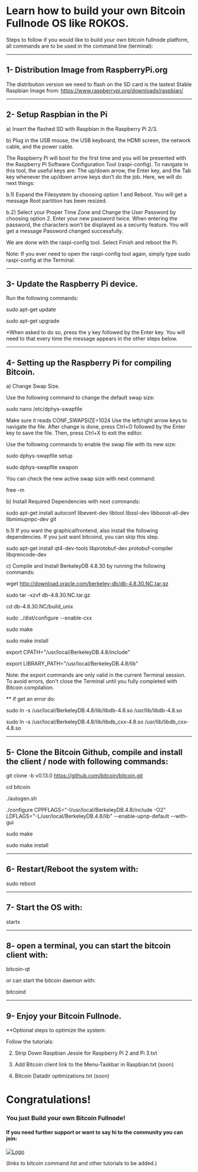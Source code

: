 # Learn how to build your own Bitcoin Fullnode OS like ROKOS.

Steps to follow if you would like to build your own bitcoin fullnode platform, all commands are to be used in the command line (terminal):

**************

## 1- Distribution Image from RaspberryPi.org

The distribution version we need to flash on the SD card 
is the lastest Stable Raspbian Image from: 
https://www.raspberrypi.org/downloads/raspbian/

**************

## 2- Setup Raspbian in the Pi

a) Insert the flashed SD with Raspbian in the Raspberry Pi 2/3.

b) Plug in the USB mouse, the USB keyboard, the HDMI screen, the network cable, and the power cable.

The Raspberry Pi will boot for the first time and you will be presented with the Raspberry Pi Software Configuration Tool (raspi-config). 
To navigate in this tool, the useful keys are:
The up/down arrow, the Enter key, and the Tab key whenever the up/down arrow keys don’t do the job. 
Here, we will do next things:

b.1) Expand the Filesystem by choosing option 1 and Reboot.
You will get a message Root partition has been resized.

b.2) Select your Proper Time Zone and Change the User Password by choosing option 2. 
Enter your new password twice. 
When entering the password, the characters won’t be displayed as a security feature. 
You will get a message Password changed successfully.

We are done with the raspi-config tool. Select Finish and reboot the Pi.

Note: If you ever need to open the raspi-config tool again, simply type sudo raspi-config at the Terminal.

**************

## 3- Update the Raspberry Pi device.

Run the following commands:

sudo apt-get update

sudo apt-get upgrade

*When asked to do so, press the y key followed by the Enter key. 
You will need to that every time the message appears in the other steps below.

**************

## 4- Setting up the Raspberry Pi for compiling Bitcoin.

a) Change Swap Size.

Use the following command to change the default swap size:

sudo nano /etc/dphys-swapfile

Make sure it reads CONF_SWAPSIZE=1024
Use the left/right arrow keys to navigate the file.
After change is done, press Ctrl+O followed by the Enter key to save the file.
Then, press Ctrl+X to exit the editor.

Use the following commands to enable the swap file with its new size:

sudo dphys-swapfile setup

sudo dphys-swapfile swapon

You can check the new active swap size with next command:  

free -m

b) Install Required Dependencies with next commands:

sudo apt-get install autoconf libevent-dev libtool libssl-dev libboost-all-dev libminiupnpc-dev git

b.1) If you want the graphicalfrontend, also install the following dependencies. 
If you just want bitcoind, you can skip this step.

sudo apt-get install qt4-dev-tools libprotobuf-dev protobuf-compiler libqrencode-dev

c) Compile and Install BerkeleyDB 4.8.30 by running the following commands:

wget http://download.oracle.com/berkeley-db/db-4.8.30.NC.tar.gz

sudo tar -xzvf db-4.8.30.NC.tar.gz

cd db-4.8.30.NC/build_unix

sudo ../dist/configure --enable-cxx

sudo make

sudo make install

export CPATH="/usr/local/BerkeleyDB.4.8/include"

export LIBRARY_PATH="/usr/local/BerkeleyDB.4.8/lib"

Note: the export commands are only valid in the current Terminal session. 
To avoid errors, don't close the Terminal until you fully completed with Bitcoin compilation.

** if get an error do:

sudo ln -s /usr/local/BerkeleyDB.4.8/lib/libdb-4.8.so /usr/lib/libdb-4.8.so

sudo ln -s /usr/local/BerkeleyDB.4.8/lib/libdb_cxx-4.8.so /usr/lib/libdb_cxx-4.8.so

**************

## 5- Clone the Bitcoin Github, compile and install the client / node with following commands:

git clone -b v0.13.0 https://github.com/bitcoin/bitcoin.git

cd bitcoin

./autogen.sh

./configure CPPFLAGS="-I/usr/local/BerkeleyDB.4.8/include -O2" LDFLAGS="-L/usr/local/BerkeleyDB.4.8/lib" --enable-upnp-default --with-gui

sudo make

sudo make install

**************

## 6- Restart/Reboot the system with:

sudo reboot

**************

## 7- Start the OS with:

startx

**************

## 8- open a terminal, you can start the bitcoin client with:

bitcoin-qt

or can start the bitcoin daemon with:

bitcoind

**************

## 9- Enjoy your Bitcoin Fullnode. 

**Optional steps to optimize the system:

Follow the tutorials:

2. Strip Down Raspbian Jessie for Raspberry Pi 2 and Pi 3.txt

3. Add Bitcoin client link to the Menu-Taskbar in Raspbian.txt (soon)

4. Bitcoin Datadir optimizations.txt (soon)

# Congratulations!
### You just Build your own Bitcoin Fullnode!

#### If you need further support or want to say hi to the community you can join:

<a href="https://discord.gg/grvpc8c">
    <img alt="Logo" src="https://discordapp.com/api/guilds/213747404745211904/widget.png?style=banner2">
  </a>

(links to bitcoin command list and other tutorials to be added.)
